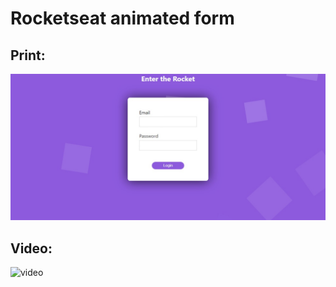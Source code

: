 # Rocketseat animated form 

## Print:
![image](https://raw.githubusercontent.com/GabhPadilha02/form-animated/main/prints/WhatsApp%20Image%202022-04-13%20at%2016.06.14.jpeg)

## Video:

![video](https://files.fm/filebrowser#/;/view/ed7zznxw2)
